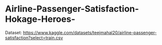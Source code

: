 # Airline-Passenger-Satisfaction-Hokage-Heroes-

Dataset: 
https://www.kaggle.com/datasets/teejmahal20/airline-passenger-satisfaction?select=train.csv
